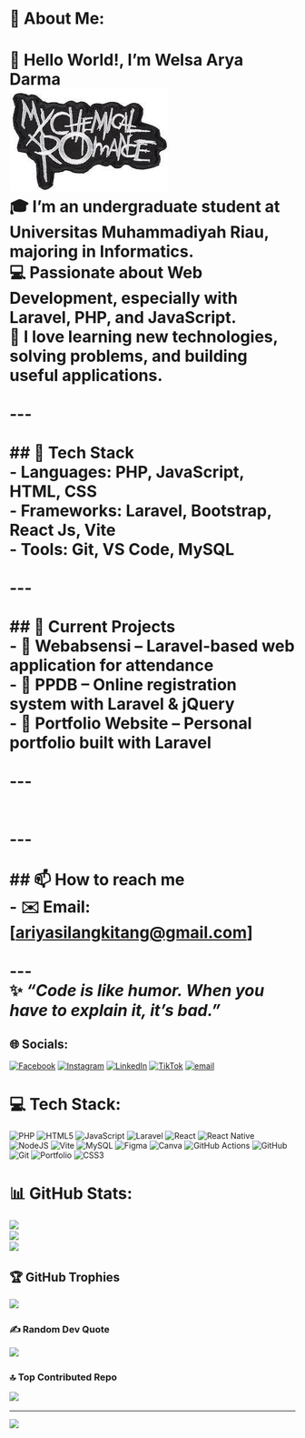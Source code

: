# 💫 About Me:
# 👋 Hello World!, I’m Welsa Arya Darma  <br>![A7X](img/mcr.jpg)<br>🎓 I’m an undergraduate student at **Universitas Muhammadiyah Riau**, majoring in Informatics.  <br>💻 Passionate about **Web Development**, especially with **Laravel, PHP, and JavaScript**.  <br>🚀 I love learning new technologies, solving problems, and building useful applications.  <br><br>---<br><br>## 🔧 Tech Stack<br>- **Languages**: PHP, JavaScript, HTML, CSS  <br>- **Frameworks**: Laravel, Bootstrap, React Js, Vite  <br>- **Tools**: Git, VS Code, MySQL  <br><br>---<br><br>## 📌 Current Projects<br>- 📂 **Webabsensi** – Laravel-based web application for attendance  <br>- 📂 **PPDB** – Online registration system with Laravel & jQuery  <br>- 📂 **Portfolio Website** – Personal portfolio built with Laravel  <br><br>---<br>  <br><br>---<br><br>## 📫 How to reach me<br>- ✉️ Email: [ariyasilangkitang@gmail.com]<br><br>---<br>✨ *“Code is like humor. When you have to explain it, it’s bad.”*  <br>



## 🌐 Socials:
[![Facebook](https://img.shields.io/badge/Facebook-%231877F2.svg?logo=Facebook&logoColor=white)](https://facebook.com/https://www.facebook.com/share/17B62kAAKz/) [![Instagram](https://img.shields.io/badge/Instagram-%23E4405F.svg?logo=Instagram&logoColor=white)](https://instagram.com/https://www.instagram.com/aaaryadarma?igsh=Z3Q3cm9jOWdrdjlm) [![LinkedIn](https://img.shields.io/badge/LinkedIn-%230077B5.svg?logo=linkedin&logoColor=white)](https://linkedin.com/in/https://www.linkedin.com/in/welsa-arya-darma-6aa182289?utm_source=share&utm_campaign=share_via&utm_content=profile&utm_medium=android_app) [![TikTok](https://img.shields.io/badge/TikTok-%23000000.svg?logo=TikTok&logoColor=white)](https://tiktok.com/@https://www.tiktok.com/@arya_xplay?_t=ZS-8zDmlxkEIf1&_r=1) [![email](https://img.shields.io/badge/Email-D14836?logo=gmail&logoColor=white)](mailto:ariyasilangkitang@gmail.com) 

# 💻 Tech Stack:
![PHP](https://img.shields.io/badge/php-%23777BB4.svg?style=flat&logo=php&logoColor=white) ![HTML5](https://img.shields.io/badge/html5-%23E34F26.svg?style=flat&logo=html5&logoColor=white) ![JavaScript](https://img.shields.io/badge/javascript-%23323330.svg?style=flat&logo=javascript&logoColor=%23F7DF1E) ![Laravel](https://img.shields.io/badge/laravel-%23FF2D20.svg?style=flat&logo=laravel&logoColor=white) ![React](https://img.shields.io/badge/react-%2320232a.svg?style=flat&logo=react&logoColor=%2361DAFB) ![React Native](https://img.shields.io/badge/react_native-%2320232a.svg?style=flat&logo=react&logoColor=%2361DAFB) ![NodeJS](https://img.shields.io/badge/node.js-6DA55F?style=flat&logo=node.js&logoColor=white) ![Vite](https://img.shields.io/badge/vite-%23646CFF.svg?style=flat&logo=vite&logoColor=white) ![MySQL](https://img.shields.io/badge/mysql-4479A1.svg?style=flat&logo=mysql&logoColor=white) ![Figma](https://img.shields.io/badge/figma-%23F24E1E.svg?style=flat&logo=figma&logoColor=white) ![Canva](https://img.shields.io/badge/Canva-%2300C4CC.svg?style=flat&logo=Canva&logoColor=white) ![GitHub Actions](https://img.shields.io/badge/github%20actions-%232671E5.svg?style=flat&logo=githubactions&logoColor=white) ![GitHub](https://img.shields.io/badge/github-%23121011.svg?style=flat&logo=github&logoColor=white) ![Git](https://img.shields.io/badge/git-%23F05033.svg?style=flat&logo=git&logoColor=white) ![Portfolio](https://img.shields.io/badge/Portfolio-%23000000.svg?style=flat&logo=firefox&logoColor=#FF7139) ![CSS3](https://img.shields.io/badge/css3-%231572B6.svg?style=flat&logo=css3&logoColor=white)
# 📊 GitHub Stats:
![](https://github-readme-stats.vercel.app/api?username=WelsaAryaDarma&theme=react&hide_border=false&include_all_commits=false&count_private=false)<br/>
![](https://nirzak-streak-stats.vercel.app/?user=WelsaAryaDarma&theme=react&hide_border=false)<br/>
![](https://github-readme-stats.vercel.app/api/top-langs/?username=WelsaAryaDarma&theme=react&hide_border=false&include_all_commits=false&count_private=false&layout=compact)

## 🏆 GitHub Trophies
![](https://github-profile-trophy.vercel.app/?username=WelsaAryaDarma&theme=radical&no-frame=true&no-bg=false&margin-w=4)

### ✍️ Random Dev Quote
![](https://quotes-github-readme.vercel.app/api?type=horizontal&theme=radical)

### 🔝 Top Contributed Repo
![](https://github-contributor-stats.vercel.app/api?username=WelsaAryaDarma&limit=5&theme=react&combine_all_yearly_contributions=true)

---
[![](https://visitcount.itsvg.in/api?id=WelsaAryaDarma&icon=4&color=0)](https://visitcount.itsvg.in)

<!-- Proudly created with GPRM ( https://gprm.itsvg.in ) -->
